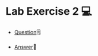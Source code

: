 <h1>Lab Exercise 2 💻</h1>

- [Question](https://github.com/Dr-Khatib/OOP-Section3-2425-2/tree/main/LabExercise/LE2)🗒️
<br><br>
- [Answer](https://github.com/Dr-Khatib/OOP-Section3-2425-2/blob/main/StudentFile/NurFirzana/LabExercise-2/LE2.java)📝
